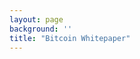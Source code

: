 ```yaml
---
layout: page
background: ''
title: "Bitcoin Whitepaper"
---
```

<br/>
<div>
  <object data="../assets/pdf/bitcoin.pdf" width="1000" height="1000" type='application/pdf'></object>
</div>
